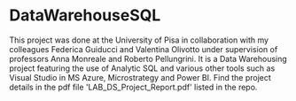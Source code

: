 # DataWarehouseSQL
This project was done at the University of Pisa in collaboration with my colleagues Federica Guiducci and Valentina Olivotto under supervision of professors Anna Monreale and Roberto Pellungrini. It is a Data Warehousing project featuring the use of Analytic SQL and various other tools such as Visual Studio in MS Azure, Microstrategy and Power BI.
Find the project details in the pdf file 'LAB_DS_Project_Report.pdf' listed in the repo. 

